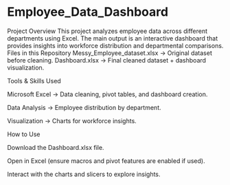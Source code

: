 # Employee_Data_Dashboard
Project Overview
This project analyzes employee data across different departments using Excel.
The main output is an interactive dashboard that provides insights into workforce distribution and departmental comparisons.
 Files in this Repository
Messy_Employee_dataset.xlsx → Original dataset before cleaning.
Dashboard.xlsx → Final cleaned dataset + dashboard visualization.

Tools & Skills Used

Microsoft Excel → Data cleaning, pivot tables, and dashboard creation.

Data Analysis → Employee distribution by department.

Visualization → Charts for workforce insights.

 How to Use

Download the Dashboard.xlsx file.

Open in Excel (ensure macros and pivot features are enabled if used).

Interact with the charts and slicers to explore insights.
